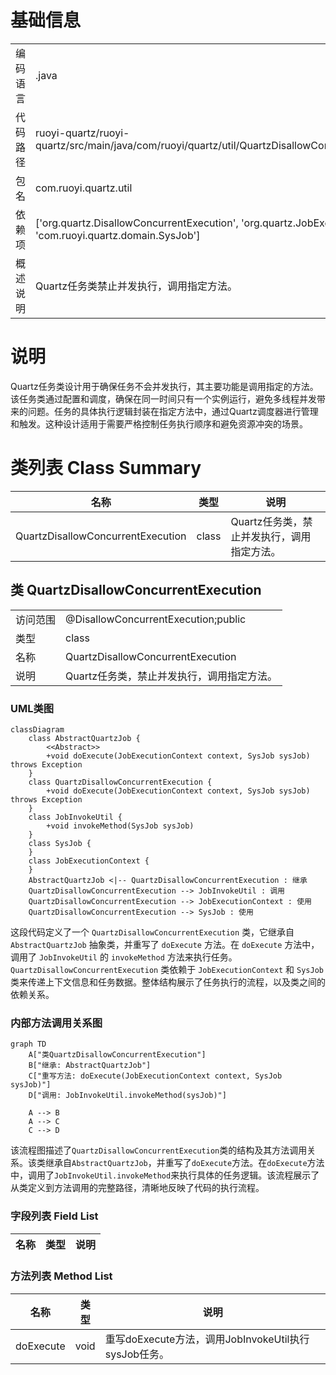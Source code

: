 # 基础信息

|      |      |
|------|------|
| 编码语言 | .java |
| 代码路径 | ruoyi-quartz/ruoyi-quartz/src/main/java/com/ruoyi/quartz/util/QuartzDisallowConcurrentExecution.java |
| 包名 | com.ruoyi.quartz.util |
| 依赖项 | ['org.quartz.DisallowConcurrentExecution', 'org.quartz.JobExecutionContext', 'com.ruoyi.quartz.domain.SysJob'] |
| 概述说明 | Quartz任务类禁止并发执行，调用指定方法。 |

# 说明

Quartz任务类设计用于确保任务不会并发执行，其主要功能是调用指定的方法。该任务类通过配置和调度，确保在同一时间只有一个实例运行，避免多线程并发带来的问题。任务的具体执行逻辑封装在指定方法中，通过Quartz调度器进行管理和触发。这种设计适用于需要严格控制任务执行顺序和避免资源冲突的场景。

# 类列表 Class Summary

| 名称   | 类型  | 说明 |
|-------|------|-------------|
| QuartzDisallowConcurrentExecution | class | Quartz任务类，禁止并发执行，调用指定方法。 |



## 类 QuartzDisallowConcurrentExecution

|      |      |
|------|------|
| 访问范围 | @DisallowConcurrentExecution;public |
| 类型 | class |
| 名称 | QuartzDisallowConcurrentExecution |
| 说明 | Quartz任务类，禁止并发执行，调用指定方法。 |


### UML类图

```mermaid
classDiagram
    class AbstractQuartzJob {
        <<Abstract>>
        +void doExecute(JobExecutionContext context, SysJob sysJob) throws Exception
    }
    class QuartzDisallowConcurrentExecution {
        +void doExecute(JobExecutionContext context, SysJob sysJob) throws Exception
    }
    class JobInvokeUtil {
        +void invokeMethod(SysJob sysJob)
    }
    class SysJob {
    }
    class JobExecutionContext {
    }
    AbstractQuartzJob <|-- QuartzDisallowConcurrentExecution : 继承
    QuartzDisallowConcurrentExecution --> JobInvokeUtil : 调用
    QuartzDisallowConcurrentExecution --> JobExecutionContext : 使用
    QuartzDisallowConcurrentExecution --> SysJob : 使用
```

这段代码定义了一个 `QuartzDisallowConcurrentExecution` 类，它继承自 `AbstractQuartzJob` 抽象类，并重写了 `doExecute` 方法。在 `doExecute` 方法中，调用了 `JobInvokeUtil` 的 `invokeMethod` 方法来执行任务。`QuartzDisallowConcurrentExecution` 类依赖于 `JobExecutionContext` 和 `SysJob` 类来传递上下文信息和任务数据。整体结构展示了任务执行的流程，以及类之间的依赖关系。


### 内部方法调用关系图

```mermaid
graph TD
    A["类QuartzDisallowConcurrentExecution"]
    B["继承: AbstractQuartzJob"]
    C["重写方法: doExecute(JobExecutionContext context, SysJob sysJob)"]
    D["调用: JobInvokeUtil.invokeMethod(sysJob)"]

    A --> B
    A --> C
    C --> D
```

该流程图描述了`QuartzDisallowConcurrentExecution`类的结构及其方法调用关系。该类继承自`AbstractQuartzJob`，并重写了`doExecute`方法。在`doExecute`方法中，调用了`JobInvokeUtil.invokeMethod`来执行具体的任务逻辑。该流程展示了从类定义到方法调用的完整路径，清晰地反映了代码的执行流程。

### 字段列表 Field List

| 名称  | 类型  | 说明 |
|-------|-------|------|

### 方法列表 Method List

| 名称  | 类型  | 说明 |
|-------|-------|------|
| doExecute | void | 重写doExecute方法，调用JobInvokeUtil执行sysJob任务。 |





